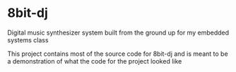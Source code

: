 # 8bit-dj
Digital music synthesizer system built from the ground up for my embedded systems class

This project contains most of the source code for 8bit-dj and is meant to be a demonstration of what the code for the project looked like
